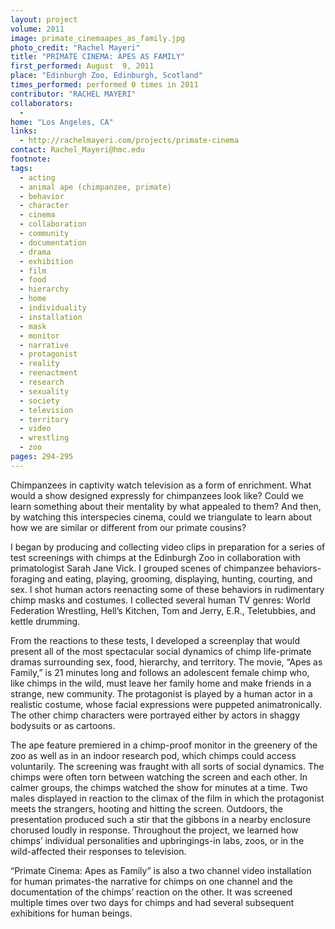 ```yaml
---
layout: project
volume: 2011
image: primate_cinemaapes_as_family.jpg
photo_credit: "Rachel Mayeri"
title: "PRIMATE CINEMA: APES AS FAMILY"
first_performed: August  9, 2011
place: "Edinburgh Zoo, Edinburgh, Scotland"
times_performed: performed 0 times in 2011
contributor: "RACHEL MAYERI"
collaborators: 
  - 
home: "Los Angeles, CA"
links: 
  - http://rachelmayeri.com/projects/primate-cinema
contact: Rachel_Mayeri@hmc.edu
footnote: 
tags: 
  - acting
  - animal ape (chimpanzee, primate)
  - behavior
  - character
  - cinema
  - collaboration
  - community
  - documentation
  - drama
  - exhibition
  - film
  - food
  - hierarchy
  - home
  - individuality
  - installation
  - mask
  - monitor
  - narrative
  - protagonist
  - reality
  - reenactment
  - research
  - sexuality
  - society
  - television
  - territory
  - video
  - wrestling
  - zoo
pages: 294-295
---
```


Chimpanzees in captivity watch television as a form of enrichment. What would a show designed expressly for chimpanzees look like? Could we learn something about their mentality by what appealed to them? And then, by watching this interspecies cinema, could we triangulate to learn about how we are similar or different from our primate cousins?

I began by producing and collecting video clips in preparation for a series of test screenings with chimps at the Edinburgh Zoo in collaboration with primatologist Sarah Jane Vick. I grouped scenes of chimpanzee behaviors-foraging and eating, playing, grooming, displaying, hunting, courting, and sex. I shot human actors reenacting some of these behaviors in rudimentary chimp masks and costumes. I collected several human TV genres: World Federation Wrestling, Hell’s Kitchen, Tom and Jerry, E.R., Teletubbies, and kettle drumming.

From the reactions to these tests, I developed a screenplay that would present all of the most spectacular social dynamics of chimp life-primate dramas surrounding sex, food, hierarchy, and territory. The movie, “Apes as Family,” is 21 minutes long and follows an adolescent female chimp who, like chimps in the wild, must leave her family home and make friends in a strange, new community. The protagonist is played by a human actor in a realistic costume, whose facial expressions were puppeted animatronically. The other chimp characters were portrayed either by actors in shaggy bodysuits or as cartoons.

The ape feature premiered in a chimp-proof monitor in the greenery of the zoo as well as in an indoor research pod, which chimps could access voluntarily. The screening was fraught with all sorts of social dynamics. The chimps were often torn between watching the screen and each other. In calmer groups, the chimps watched the show for minutes at a time. Two males displayed in reaction to the climax of the film in which the protagonist meets the strangers, hooting and hitting the screen. Outdoors, the presentation produced such a stir that the gibbons in a nearby enclosure chorused loudly in response. Throughout the project, we learned how chimps’ individual personalities and upbringings-in labs, zoos, or in the wild-affected their responses to television.

“Primate Cinema: Apes as Family” is also a two channel video installation for human primates-the narrative for chimps on one channel and the documentation of the chimps’ reaction on the other. It was screened multiple times over two days for chimps and had several subsequent exhibitions for human beings.
